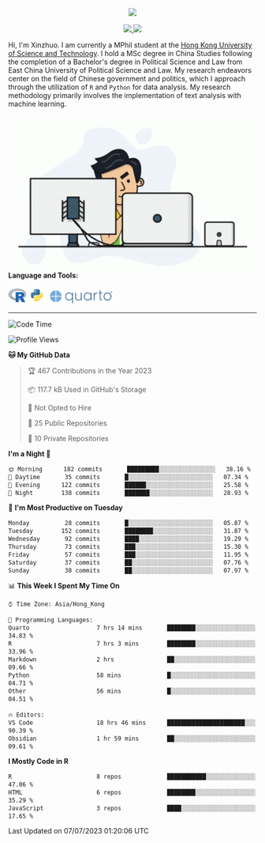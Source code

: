 <div align='center'>
<img src='https://readme-typing-svg.herokuapp.com?font=ubuntu&color=4d3900&center=true&lines=HKUST+Mphil+in+SOSC;Focus+on+China;Code+for+PoliSci'/>
</div>

<p align='center'>
 <a href='https://www.linkedin.com/in/xinzhuo-huang-5161011ba/' target='_blank'>
        <img src='https://img.shields.io/badge/linkedin%20-%230077B5.svg?&style=for-the-badge&logo=linkedin&logoColor=white'/>
    </a>
 <a href='https://twitter.com/HsinchoH' target='_blank'>
        <img src='https://img.shields.io/badge/Twitter-1DA1F2?style=for-the-badge&logo=twitter&logoColor=white'/>
    </a>
    </p>
    
Hi, I'm Xinzhuo. I am currently a MPhil student at the [Hong Kong University of Science and Technology](https://sosc.hkust.edu.hk/node/613). I hold a MSc degree in China Studies following the completion of a Bachelor's degree in Political Science and Law from East China University of Political Science and Law. My research endeavors center on the field of Chinese government and politics, which I approach through the utilization of `R` and `Python` for data analysis. My research methodology primarily involves the implementation of text analysis with machine learning.




<img align='right' src="https://github.com/xinzhuohkust/xinzhuohkust/blob/main/programmer.gif" width="590">



**Language and Tools:**  

<code><img height="36" src="https://raw.githubusercontent.com/github/explore/80688e429a7d4ef2fca1e82350fe8e3517d3494d/topics/r/r.png"></code>
<code><img height="36" src="https://raw.githubusercontent.com/github/explore/80688e429a7d4ef2fca1e82350fe8e3517d3494d/topics/python/python.png"></code>
<code><img height="32" src="https://github.com/quarto-dev/quarto-r/blob/main/man/figures/quarto.png"></code>

---
<!--START_SECTION:waka-->
![Code Time](http://img.shields.io/badge/Code%20Time-698%20hrs%2012%20mins-blue)

![Profile Views](http://img.shields.io/badge/Profile%20Views-4-blue)

**🐱 My GitHub Data** 

> 🏆 467 Contributions in the Year 2023
 > 
> 📦 117.7 kB Used in GitHub's Storage 
 > 
> 🚫 Not Opted to Hire
 > 
> 📜 25 Public Repositories 
 > 
> 🔑 10 Private Repositories  
 > 
**I'm a Night 🦉** 

```text
🌞 Morning      182 commits       █████████░░░░░░░░░░░░░░░░   38.16 % 
🌆 Daytime       35 commits       █░░░░░░░░░░░░░░░░░░░░░░░░   07.34 % 
🌃 Evening      122 commits       ██████░░░░░░░░░░░░░░░░░░░   25.58 % 
🌙 Night        138 commits       ███████░░░░░░░░░░░░░░░░░░   28.93 % 

```
📅 **I'm Most Productive on Tuesday** 

```text
Monday          28 commits       █░░░░░░░░░░░░░░░░░░░░░░░░   05.87 % 
Tuesday        152 commits       ████████░░░░░░░░░░░░░░░░░   31.87 % 
Wednesday       92 commits       ████░░░░░░░░░░░░░░░░░░░░░   19.29 % 
Thursday        73 commits       ███░░░░░░░░░░░░░░░░░░░░░░   15.30 % 
Friday          57 commits       ███░░░░░░░░░░░░░░░░░░░░░░   11.95 % 
Saturday        37 commits       ██░░░░░░░░░░░░░░░░░░░░░░░   07.76 % 
Sunday          38 commits       ██░░░░░░░░░░░░░░░░░░░░░░░   07.97 % 

```


📊 **This Week I Spent My Time On** 

```text
⌚︎ Time Zone: Asia/Hong_Kong

💬 Programming Languages: 
Quarto                   7 hrs 14 mins       ████████░░░░░░░░░░░░░░░░░   34.83 % 
R                        7 hrs 3 mins        ████████░░░░░░░░░░░░░░░░░   33.96 % 
Markdown                 2 hrs               ██░░░░░░░░░░░░░░░░░░░░░░░   09.66 % 
Python                   58 mins             █░░░░░░░░░░░░░░░░░░░░░░░░   04.71 % 
Other                    56 mins             █░░░░░░░░░░░░░░░░░░░░░░░░   04.51 % 

🔥 Editors: 
VS Code                  18 hrs 46 mins      ██████████████████████░░░   90.39 % 
Obsidian                 1 hr 59 mins        ██░░░░░░░░░░░░░░░░░░░░░░░   09.61 % 

```

**I Mostly Code in R** 

```text
R                        8 repos             ███████████░░░░░░░░░░░░░░   47.06 % 
HTML                     6 repos             ████████░░░░░░░░░░░░░░░░░   35.29 % 
JavaScript               3 repos             ████░░░░░░░░░░░░░░░░░░░░░   17.65 % 

```



 Last Updated on 07/07/2023 01:20:06 UTC
<!--END_SECTION:waka-->
    
    
    
    
    
    
    
    
